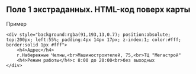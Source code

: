 ## Поле 1 экстраданных. HTML-код поверх карты

Пример 

	<div style="background:rgba(91,193,13,0.7); position:absolute; top:200px; left:55%; padding:4px 14px 17px; z-index:1; color:#fff; border:solid 1px #fff">
		<h4>Адрес</h4>
		г.Набережные Челны,<br>Машиностроителей, 75,<br>ТЦ "Мегастрой"
		<h4>Режим работы</h4>с 8:00 до 20:00<br>без выходных
	</div>
	



